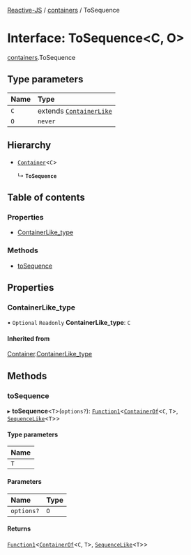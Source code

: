 [Reactive-JS](../README.md) / [containers](../modules/containers.md) / ToSequence

# Interface: ToSequence<C, O\>

[containers](../modules/containers.md).ToSequence

## Type parameters

| Name | Type |
| :------ | :------ |
| `C` | extends [`ContainerLike`](containers.ContainerLike.md) |
| `O` | `never` |

## Hierarchy

- [`Container`](containers.Container.md)<`C`\>

  ↳ **`ToSequence`**

## Table of contents

### Properties

- [ContainerLike\_type](containers.ToSequence.md#containerlike_type)

### Methods

- [toSequence](containers.ToSequence.md#tosequence)

## Properties

### ContainerLike\_type

• `Optional` `Readonly` **ContainerLike\_type**: `C`

#### Inherited from

[Container](containers.Container.md).[ContainerLike_type](containers.Container.md#containerlike_type)

## Methods

### toSequence

▸ **toSequence**<`T`\>(`options?`): [`Function1`](../modules/functions.md#function1)<[`ContainerOf`](../modules/containers.md#containerof)<`C`, `T`\>, [`SequenceLike`](containers.SequenceLike.md)<`T`\>\>

#### Type parameters

| Name |
| :------ |
| `T` |

#### Parameters

| Name | Type |
| :------ | :------ |
| `options?` | `O` |

#### Returns

[`Function1`](../modules/functions.md#function1)<[`ContainerOf`](../modules/containers.md#containerof)<`C`, `T`\>, [`SequenceLike`](containers.SequenceLike.md)<`T`\>\>
